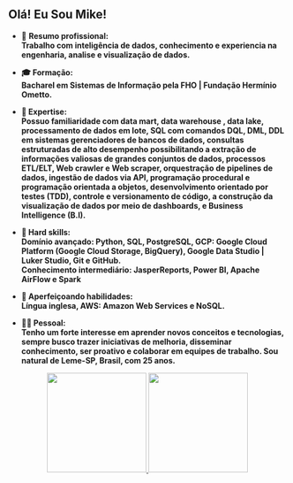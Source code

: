 ## Olá! Eu Sou Mike!

- 🔭 <b>Resumo profissional:<b><br>
Trabalho com inteligência de dados, conhecimento e experiencia na engenharia, analise e visualização de dados.<br>

- 🎓 <b>Formação:<b><br>
Bacharel em Sistemas de Informação pela FHO | Fundação Hermínio Ometto.<br>

- 🧠 <b>Expertise:<b><br>
Possuo familiaridade com data mart, data warehouse , data lake, processamento de dados em lote, SQL com comandos DQL, DML, DDL em sistemas gerenciadores de bancos de dados, consultas estruturadas de alto desempenho possibilitando a extração de informações valiosas de grandes conjuntos de dados, processos ETL/ELT, Web crawler e Web scraper, orquestração de pipelines de dados, ingestão de dados via API, programação procedural e programação orientada a objetos, desenvolvimento orientado por testes (TDD), controle e versionamento de código, a construção da visualização de dados por meio de dashboards, e Business Intelligence (B.I).

- 🎯 <b>Hard skills:<b><br>
Domínio avançado: Python, SQL, PostgreSQL, GCP: Google Cloud Platform (Google Cloud Storage, BigQuery), Google Data Studio | Luker Studio, Git e GitHub.<br>
Conhecimento intermediário: JasperReports, Power BI, Apache AirFlow e Spark<br>

- 🌱 <b>Aperfeiçoando habilidades:<b><br>
Língua inglesa, AWS: Amazon Web Services e NoSQL.<br>

- 🙋‍♂️ <b>Pessoal:<b><br>
Tenho um forte interesse em aprender novos conceitos e tecnologias, sempre busco trazer iniciativas de melhoria, disseminar conhecimento, ser proativo e colaborar em equipes de trabalho. Sou natural de Leme-SP, Brasil, com 25 anos.

<div align="center">
  <a href="https://github.com/MikeWilliamm">
  <img height="180em" src="https://github-readme-stats.vercel.app/api?username=MikeWilliamm&show_icons=true&theme=dracula&include_all_commits=true&count_private=true"/>
  <img height="180em" src="https://github-readme-stats.vercel.app/api/top-langs/?username=MikeWilliamm&layout=compact&langs_count=7&theme=dracula"/>
</div>

